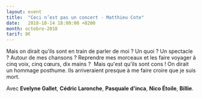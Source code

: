 ```yaml
---
layout: event
title:  "Ceci n’est pas un concert - Matthieu Cote"
date:   2018-10-14 18:00:00 +0200
month: octobre-2018
tarif: 8€
---
```


Mais on dirait qu'ils sont en train de parler de moi ? Un quoi ? Un spectacle ? Autour de mes chansons ? Reprendre mes morceaux et les faire voyager à cinq voix, cinq cœurs, dix mains ?  Mais qu'est qu'ils sont cons ! On dirait un hommage posthume. Ils arriveraient presque à me faire croire que je suis mort.

Avec **Evelyne Gallet**, **Cédric Laronche**, **Pasquale d'inca**, **Nico Étoile**, **Billie**.
